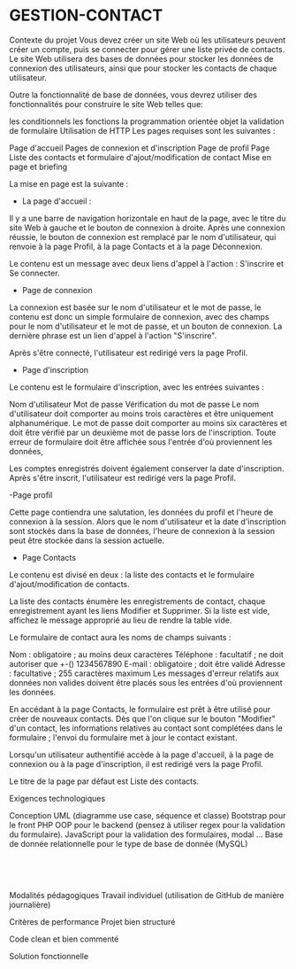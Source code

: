 # GESTION-CONTACT

Contexte du projet
Vous devez créer un site Web où les utilisateurs peuvent créer un compte, puis se connecter pour gérer une liste privée de contacts. Le site Web utilisera des bases de données pour stocker les données de connexion des utilisateurs, ainsi que pour stocker les contacts de chaque utilisateur.

Outre la fonctionnalité de base de données, vous devrez utiliser des fonctionnalités pour construire le site Web telles que:

les conditionnels
les fonctions
la programmation orientée objet
la validation de formulaire
Utilisation de HTTP
Les pages requises sont les suivantes :

Page d'accueil
Pages de connexion et d'inscription
Page de profil
Page Liste des contacts et formulaire d'ajout/modification de contact
Mise en page et briefing

La mise en page est la suivante :

- La page d'accueil :

Il y a une barre de navigation horizontale en haut de la page, avec le titre du site Web à gauche et le bouton de connexion à droite. Après une connexion réussie, le bouton de connexion est remplacé par le nom d'utilisateur, qui renvoie à la page Profil, à la page Contacts et à la page Déconnexion.

Le contenu est un message avec deux liens d'appel à l'action : S'inscrire et Se connecter.

- Page de connexion

La connexion est basée sur le nom d'utilisateur et le mot de passe, le contenu est donc un simple formulaire de connexion, avec des champs pour le nom d'utilisateur et le mot de passe, et un bouton de connexion. La dernière phrase est un lien d'appel à l'action "S'inscrire".

Après s'être connecté, l'utilisateur est redirigé vers la page Profil.

- Page d'inscription

Le contenu est le formulaire d'inscription, avec les entrées suivantes :

Nom d'utilisateur
Mot de passe
Vérification du mot de passe
Le nom d'utilisateur doit comporter au moins trois caractères et être uniquement alphanumérique. Le mot de passe doit comporter au moins six caractères et doit être vérifié par un deuxième mot de passe lors de l'inscription. Toute erreur de formulaire doit être affichée sous l'entrée d'où proviennent les données,

Les comptes enregistrés doivent également conserver la date d'inscription. Après s'être inscrit, l'utilisateur est redirigé vers la page Profil.

-Page profil

Cette page contiendra une salutation, les données du profil et l'heure de connexion à la session. Alors que le nom d'utilisateur et la date d'inscription sont stockés dans la base de données, l'heure de connexion à la session peut être stockée dans la session actuelle.

- Page Contacts

Le contenu est divisé en deux : la liste des contacts et le formulaire d'ajout/modification de contacts.

La liste des contacts énumère les enregistrements de contact, chaque enregistrement ayant les liens Modifier et Supprimer. Si la liste est vide, affichez le message approprié au lieu de rendre la table vide.

Le formulaire de contact aura les noms de champs suivants :

Nom : obligatoire ; au moins deux caractères
Téléphone : facultatif ; ne doit autoriser que +-() 1234567890
E-mail : obligatoire ; doit être validé
Adresse : facultative ; 255 caractères maximum
Les messages d'erreur relatifs aux données non valides doivent être placés sous les entrées d'où proviennent les données.

En accédant à la page Contacts, le formulaire est prêt à être utilisé pour créer de nouveaux contacts. Dès que l'on clique sur le bouton "Modifier" d'un contact, les informations relatives au contact sont complétées dans le formulaire ; l'envoi du formulaire met à jour le contact existant.

Lorsqu'un utilisateur authentifié accède à la page d'accueil, à la page de connexion ou à la page d'inscription, il est redirigé vers la page Profil.

Le titre de la page par défaut est Liste des contacts.

Exigences technologiques

Conception UML (diagramme use case, séquence et classe)
Bootstrap pour le front
PHP OOP pour le backend (pensez à utiliser regex pour la validation du formulaire).
JavaScript pour la validation des formulaires, modal ...
Base de donnée relationnelle pour le type de base de donnée (MySQL)
​

​

​

Modalités pédagogiques
Travail individuel (utilisation de GitHub de manière journalière)

Critères de performance
Projet bien structuré

Code clean et bien commenté

Solution fonctionnelle